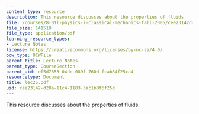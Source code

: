 ```yaml
---
content_type: resource
description: This resource discusses about the properties of fluids.
file: /courses/8-01l-physics-i-classical-mechanics-fall-2005/cee23142d28a11c411833ac1b8f6f25d_lec25.pdf
file_size: 141510
file_type: application/pdf
learning_resource_types:
- Lecture Notes
license: https://creativecommons.org/licenses/by-nc-sa/4.0/
ocw_type: OCWFile
parent_title: Lecture Notes
parent_type: CourseSection
parent_uid: ef5d7853-04dc-089f-760d-fcab84f25ca4
resourcetype: Document
title: lec25.pdf
uid: cee23142-d28a-11c4-1183-3ac1b8f6f25d
---
```

This resource discusses about the properties of fluids.